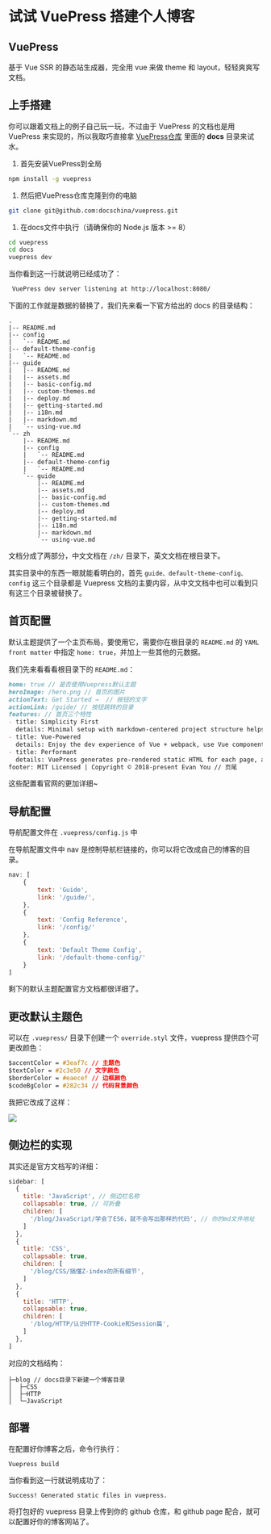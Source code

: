 # 试试 VuePress 搭建个人博客

## VuePress

基于 Vue SSR 的静态站生成器，完全用 vue 来做 theme 和 layout，轻轻爽爽写文档。

## 上手搭建

你可以跟着文档上的例子自己玩一玩，不过由于 VuePress 的文档也是用 VuePress 来实现的，所以我取巧直接拿 [VuePress仓库](https://link.juejin.im/?target=https%3A%2F%2Fgithub.com%2Fvuejs%2Fvuepress) 里面的 **docs** 目录来试水。

1. 首先安装VuePress到全局

```bash
npm install -g vuepress
```

1. 然后把VuePress仓库克隆到你的电脑

```bash
git clone git@github.com:docschina/vuepress.git
```

1. 在docs文件中执行（请确保你的 Node.js 版本 >= 8）

```bash
cd vuepress
cd docs
vuepress dev
```

当你看到这一行就说明已经成功了：

```bash
 VuePress dev server listening at http://localhost:8080/
```

下面的工作就是数据的替换了，我们先来看一下官方给出的 docs 的目录结构：

```
.
|-- README.md
|-- config
|   `-- README.md
|-- default-theme-config
|   `-- README.md
|-- guide
|   |-- README.md
|   |-- assets.md
|   |-- basic-config.md
|   |-- custom-themes.md
|   |-- deploy.md
|   |-- getting-started.md
|   |-- i18n.md
|   |-- markdown.md
|   `-- using-vue.md
`-- zh
    |-- README.md
    |-- config
    |   `-- README.md
    |-- default-theme-config
    |   `-- README.md
    `-- guide
        |-- README.md
        |-- assets.md
        |-- basic-config.md
        |-- custom-themes.md
        |-- deploy.md
        |-- getting-started.md
        |-- i18n.md
        |-- markdown.md
        `-- using-vue.md
```

文档分成了两部分，中文文档在 `/zh/` 目录下，英文文档在根目录下。

其实目录中的东西一眼就能看明白的，首先 `guide、default-theme-config、config` 这三个目录都是 Vuepress 文档的主要内容，从中文文档中也可以看到只有这三个目录被替换了。

## 首页配置

默认主题提供了一个主页布局，要使用它，需要你在根目录的 `README.md` 的 `YAML front matter` 中指定 `home: true`，并加上一些其他的元数据。

我们先来看看看根目录下的 `README.md`：

```markdown
home: true // 是否使用Vuepress默认主题
heroImage: /hero.png // 首页的图片
actionText: Get Started →  // 按钮的文字
actionLink: /guide/ // 按钮跳转的目录
features: // 首页三个特性
- title: Simplicity First
  details: Minimal setup with markdown-centered project structure helps you focus on writing.
- title: Vue-Powered
  details: Enjoy the dev experience of Vue + webpack, use Vue components in markdown, and develop custom themes with Vue.
- title: Performant
  details: VuePress generates pre-rendered static HTML for each page, and runs as an SPA once a page is loaded.
footer: MIT Licensed | Copyright © 2018-present Evan You // 页尾
```

这些配置看官网的更加详细~

## 导航配置

导航配置文件在 `.vuepress/config.js` 中

在导航配置文件中 nav 是控制导航栏链接的，你可以将它改成自己的博客的目录。

```js
nav: [
    {
        text: 'Guide',
        link: '/guide/',
    },
    {
        text: 'Config Reference',
        link: '/config/'
    },
    {
        text: 'Default Theme Config',
        link: '/default-theme-config/'
    }
]
```

剩下的默认主题配置官方文档都很详细了。

## 更改默认主题色

可以在 `.vuepress/` 目录下创建一个 `override.styl` 文件，vuepress 提供四个可更改颜色：

```css
$accentColor = #3eaf7c // 主题色
$textColor = #2c3e50 // 文字颜色
$borderColor = #eaecef // 边框颜色
$codeBgColor = #282c34 // 代码背景颜色
```

我把它改成了这样：

![](https://user-gold-cdn.xitu.io/2018/4/23/162f21a0e07ec947?imageView2/0/w/1280/h/960/format/webp/ignore-error/1)

## 侧边栏的实现

其实还是官方文档写的详细：

```js
sidebar: [
  {
    title: 'JavaScript', // 侧边栏名称
    collapsable: true, // 可折叠
    children: [
      '/blog/JavaScript/学会了ES6，就不会写出那样的代码', // 你的md文件地址
    ]
  },
  {
    title: 'CSS', 
    collapsable: true,
    children: [
      '/blog/CSS/搞懂Z-index的所有细节',
    ]
  },
  {
    title: 'HTTP',
    collapsable: true,
    children: [
      '/blog/HTTP/认识HTTP-Cookie和Session篇',
    ]
  },
]
```

对应的文档结构：

```
├─blog // docs目录下新建一个博客目录
│  ├─CSS
│  ├─HTTP
│  └─JavaScript
```

## 部署

在配置好你博客之后，命令行执行：

```
Vuepress build
```

当你看到这一行就说明成功了：

```
Success! Generated static files in vuepress.
```

将打包好的 vuepress 目录上传到你的 github 仓库，和 github page 配合，就可以配置好你的博客网站了。